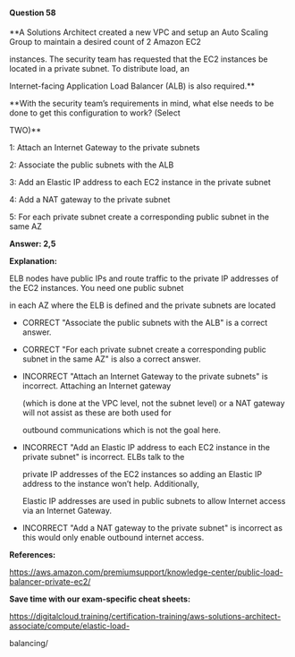 #### Question  58


**A Solutions Architect created a new VPC and setup an Auto Scaling Group to maintain a desired count of 2 Amazon EC2

instances. The security team has requested that the EC2 instances be located in a private subnet. To distribute load, an

Internet-facing Application Load Balancer (ALB) is also required.**


**With the security team’s requirements in mind, what else needs to be done to get this configuration to work? (Select

TWO)**


1: Attach an Internet Gateway to the private subnets


2: Associate the public subnets with the ALB


3: Add an Elastic IP address to each EC2 instance in the private subnet


4: Add a NAT gateway to the private subnet


5: For each private subnet create a corresponding public subnet in the same AZ


**Answer: 2,5**


**Explanation:**


ELB nodes have public IPs and route traffic to the private IP addresses of the EC2 instances. You need one public subnet

in each AZ where the ELB is defined and the private subnets are located


- CORRECT "Associate the public subnets with the ALB" is a correct answer.


- CORRECT "For each private subnet create a corresponding public subnet in the same AZ" is also a correct answer.


- INCORRECT "Attach an Internet Gateway to the private subnets" is incorrect. Attaching an Internet gateway

  (which is done at the VPC level, not the subnet level) or a NAT gateway will not assist as these are both used for

  outbound communications which is not the goal here.


- INCORRECT "Add an Elastic IP address to each EC2 instance in the private subnet" is incorrect. ELBs talk to the

  private IP addresses of the EC2 instances so adding an Elastic IP address to the instance won’t help. Additionally,

  Elastic IP addresses are used in public subnets to allow Internet access via an Internet Gateway.


- INCORRECT "Add a NAT gateway to the private subnet" is incorrect as this would only enable outbound internet access.


**References:**


https://aws.amazon.com/premiumsupport/knowledge-center/public-load-balancer-private-ec2/


**Save time with our exam-specific cheat sheets:**


https://digitalcloud.training/certification-training/aws-solutions-architect-associate/compute/elastic-load-

balancing/

